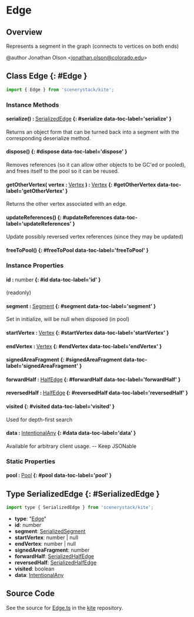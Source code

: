 # Edge

## Overview

Represents a segment in the graph (connects to vertices on both ends)

@author Jonathan Olson &lt;jonathan.olson@colorado.edu&gt;

## Class Edge {: #Edge }


```js
import { Edge } from 'scenerystack/kite';
```
### Instance Methods

#### serialize() : <span style="font-weight: 400;">[SerializedEdge](../kite/Edge.md#SerializedEdge)</span> {: #serialize data-toc-label='serialize' }

Returns an object form that can be turned back into a segment with the corresponding deserialize method.

#### dispose() {: #dispose data-toc-label='dispose' }

Removes references (so it can allow other objects to be GC'ed or pooled), and frees itself to the pool so it
can be reused.

#### getOtherVertex( vertex : <span style="font-weight: 400;">[Vertex](../kite/Vertex.md)</span> ) : <span style="font-weight: 400;">[Vertex](../kite/Vertex.md)</span> {: #getOtherVertex data-toc-label='getOtherVertex' }

Returns the other vertex associated with an edge.

#### updateReferences() {: #updateReferences data-toc-label='updateReferences' }

Update possibly reversed vertex references (since they may be updated)

#### freeToPool() {: #freeToPool data-toc-label='freeToPool' }

### Instance Properties

#### id : <span style="font-weight: 400;"><span style="color: hsla(calc(var(--md-hue) + 180deg),80%,40%,1);">number</span></span> {: #id data-toc-label='id' }

(readonly)

#### segment : <span style="font-weight: 400;">[Segment](../kite/Segment.md)</span> {: #segment data-toc-label='segment' }

Set in initialize, will be null when disposed (in pool)

#### startVertex : <span style="font-weight: 400;">[Vertex](../kite/Vertex.md)</span> {: #startVertex data-toc-label='startVertex' }

#### endVertex : <span style="font-weight: 400;">[Vertex](../kite/Vertex.md)</span> {: #endVertex data-toc-label='endVertex' }

#### signedAreaFragment {: #signedAreaFragment data-toc-label='signedAreaFragment' }

#### forwardHalf : <span style="font-weight: 400;">[HalfEdge](../kite/HalfEdge.md)</span> {: #forwardHalf data-toc-label='forwardHalf' }

#### reversedHalf : <span style="font-weight: 400;">[HalfEdge](../kite/HalfEdge.md)</span> {: #reversedHalf data-toc-label='reversedHalf' }

#### visited {: #visited data-toc-label='visited' }

Used for depth-first search

#### data : <span style="font-weight: 400;">[IntentionalAny](../phet-core/IntentionalAny.md)</span> {: #data data-toc-label='data' }

Available for arbitrary client usage. -- Keep JSONable

### Static Properties

#### pool : <span style="font-weight: 400;">[Pool](../phet-core/Pool.md)</span> {: #pool data-toc-label='pool' }



## Type SerializedEdge {: #SerializedEdge }


```js
import type { SerializedEdge } from 'scenerystack/kite';
```


- **type**: "[Edge](../kite/Edge.md)"
- **id**: <span style="color: hsla(calc(var(--md-hue) + 180deg),80%,40%,1);">number</span>
- **segment**: [SerializedSegment](../kite/Segment.md#SerializedSegment)
- **startVertex**: <span style="color: hsla(calc(var(--md-hue) + 180deg),80%,40%,1);">number</span> | <span style="color: hsla(calc(var(--md-hue) + 180deg),80%,40%,1);">null</span>
- **endVertex**: <span style="color: hsla(calc(var(--md-hue) + 180deg),80%,40%,1);">number</span> | <span style="color: hsla(calc(var(--md-hue) + 180deg),80%,40%,1);">null</span>
- **signedAreaFragment**: <span style="color: hsla(calc(var(--md-hue) + 180deg),80%,40%,1);">number</span>
- **forwardHalf**: [SerializedHalfEdge](../kite/HalfEdge.md#SerializedHalfEdge)
- **reversedHalf**: [SerializedHalfEdge](../kite/HalfEdge.md#SerializedHalfEdge)
- **visited**: <span style="color: hsla(calc(var(--md-hue) + 180deg),80%,40%,1);">boolean</span>
- **data**: [IntentionalAny](../phet-core/IntentionalAny.md)




## Source Code

See the source for [Edge.ts](https://github.com/phetsims/kite/blob/main/js/ops/Edge.ts) in the [kite](https://github.com/phetsims/kite) repository.
